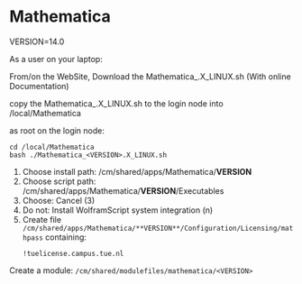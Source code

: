 # Mathematica

VERSION=14.0

As a user on your laptop:

From/on the WebSite, Download the Mathematica_<VERSION>.X_LINUX.sh (With online Documentation)

copy the Mathematica_<VERSION>.X_LINUX.sh to the login node into /local/Mathematica

as root on the login node:

```shell
cd /local/Mathematica
bash ./Mathematica_<VERSION>.X_LINUX.sh
```

1. Choose install path: /cm/shared/apps/Mathematica/**VERSION**
2. Choose script path: /cm/shared/apps/Mathematica/**VERSION**/Executables
3. Choose: Cancel (3)
4. Do not: Install WolframScript system integration (n)
5. Create file `/cm/shared/apps/Mathematica/**VERSION**/Configuration/Licensing/mathpass` containing:
   ```text
   !tuelicense.campus.tue.nl
   ```

Create a module: `/cm/shared/modulefiles/mathematica/<VERSION>`
